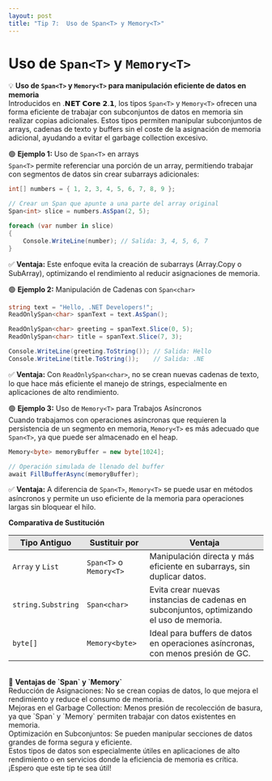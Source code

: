 ```yaml
---
layout: post
title: "Tip 7:  Uso de Span<T> y Memory<T>"
---
```


#  Uso de `Span<T>` y `Memory<T>`

💡 <b>Uso de `Span<T>` y `Memory<T>` para manipulación eficiente de datos en memoria</b><br />
Introducidos en .𝗡𝗘𝗧 𝗖𝗼𝗿𝗲 𝟮.𝟭, los tipos `Span<T>` y `Memory<T>` ofrecen una forma eficiente de trabajar con subconjuntos de datos en memoria sin realizar copias adicionales. Estos tipos permiten manipular subconjuntos de arrays, cadenas de texto y buffers sin el coste de la asignación de memoria adicional, ayudando a evitar el garbage collection excesivo.

🟢 <b>Ejemplo 1:</b> Uso de `Span<T>` en arrays<br/>
`Span<T>` permite referenciar una porción de un array, permitiendo trabajar con segmentos de datos sin crear subarrays adicionales:

```c#
int[] numbers = { 1, 2, 3, 4, 5, 6, 7, 8, 9 };

// Crear un Span que apunte a una parte del array original
Span<int> slice = numbers.AsSpan(2, 5);

foreach (var number in slice)
{
    Console.WriteLine(number); // Salida: 3, 4, 5, 6, 7
}
```

✅ <b>Ventaja:</b>
Este enfoque evita la creación de subarrays (Array.Copy o SubArray), optimizando el rendimiento al reducir asignaciones de memoria.

🟢 <b>Ejemplo 2:</b> Manipulación de Cadenas con `Span<char>`
```c#
string text = "Hello, .NET Developers!";
ReadOnlySpan<char> spanText = text.AsSpan();

ReadOnlySpan<char> greeting = spanText.Slice(0, 5);
ReadOnlySpan<char> title = spanText.Slice(7, 3);

Console.WriteLine(greeting.ToString()); // Salida: Hello
Console.WriteLine(title.ToString());    // Salida: .NE
```
✅ <b>Ventaja:</b>
Con `ReadOnlySpan<char>`, no se crean nuevas cadenas de texto, lo que hace más eficiente el manejo de strings, especialmente en aplicaciones de alto rendimiento.

🟢 <b>Ejemplo 3:</b> Uso de `Memory<T>` para Trabajos Asíncronos<br />
Cuando trabajamos con operaciones asíncronas que requieren la persistencia de un segmento en memoria, `Memory<T>` es más adecuado que `Span<T>`, ya que puede ser almacenado en el heap.

```c#
Memory<byte> memoryBuffer = new byte[1024];

// Operación simulada de llenado del buffer
await FillBufferAsync(memoryBuffer);
```
✅ <b>Ventaja:</b>
A diferencia de `Span<T>`, `Memory<T>` se puede usar en métodos asíncronos y permite un uso eficiente de la memoria para operaciones largas sin bloquear el hilo.

<b>Comparativa de Sustitución</b><br />
<table>
  <thead>
    <tr style="background-color: #e5e5e5">
      <th>Tipo Antiguo</th>
      <th>Sustituir por</th>
      <th>Ventaja</th>
    </tr>
  </thead>
  <tbody>
    <tr>
      <td><code>Array</code> y <code>List</code></td>
      <td><code>Span&lt;T&gt;</code> o <code>Memory&lt;T&gt;</code></td>
      <td>Manipulación directa y más eficiente en subarrays, sin duplicar datos.</td>
    </tr>
    <tr>
      <td><code>string.Substring</code></td>
      <td><code>Span&lt;char&gt;</code></td>
      <td>Evita crear nuevas instancias de cadenas en subconjuntos, optimizando el uso de memoria.</td>
    </tr>
    <tr>
      <td><code>byte[]</code></td>
      <td><code>Memory&lt;byte&gt;</code></td>
      <td>Ideal para buffers de datos en operaciones asíncronas, con menos presión de GC.</td>
    </tr>
  </tbody>
</table>

<br />
🚀 <b>Ventajas de `Span<T>` y `Memory<T>`</b><br />
Reducción de Asignaciones: No se crean copias de datos, lo que mejora el rendimiento y reduce el consumo de memoria.<br />
Mejoras en el Garbage Collection: Menos presión de recolección de basura, ya que `Span<T>` y `Memory<T>` permiten trabajar con datos existentes en memoria.<br />
Optimización en Subconjuntos: Se pueden manipular secciones de datos grandes de forma segura y eficiente.<br />
Estos tipos de datos son especialmente útiles en aplicaciones de alto rendimiento o en servicios donde la eficiencia de memoria es crítica. ¡Espero que este tip te sea útil!
